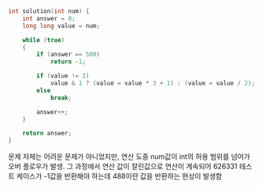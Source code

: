 ```C++
int solution(int num) {
    int answer = 0;
    long long value = num;

    while (true)
    {
        if (answer == 500)
            return -1;

        if (value != 1)
            value & 1 ? (value = value * 3 + 1) : (value = value / 2);
        else
            break;

        answer++;
    }

    return answer;
}
```
문제 자체는 어려운 문제가 아니었지만, 연산 도중 num값이 int의 허용 범위를 넘어가 오버 플로우가 발생. 그 과정에서 연산 값이 잘린값으로 연산이 계속되어 626331 테스트 케이스가 -1값을 반환해야 하는데 488이란 값을 반환하는 현상이 발생함

